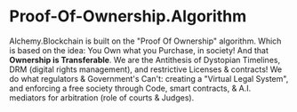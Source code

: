 # Proof-Of-Ownership.Algorithm
Alchemy.Blockchain is built on the "Proof Of Ownership" algorithm. Which is based on the idea: You Own what you Purchase, in society! And that **Ownership is Transferable**. We are the Antithesis of Dystopian Timelines, DRM (digital rights management), and restrictive Licenses &amp; contracts! We do what regulators &amp; Government's Can't: creating a "Virtual Legal System", and enforcing a free society through Code, smart contracts, & A.I. mediators for arbitration (role of courts & Judges).
